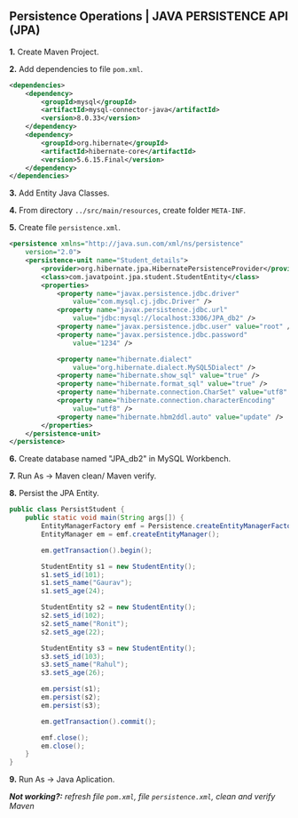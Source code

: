 <h2>Persistence Operations | JAVA PERSISTENCE API (JPA)</h2>

**1.** Create Maven Project.

**2.** Add dependencies to file `pom.xml`.

```xml
<dependencies>
    <dependency>
        <groupId>mysql</groupId>
        <artifactId>mysql-connector-java</artifactId>
        <version>8.0.33</version>
    </dependency>
    <dependency>
        <groupId>org.hibernate</groupId>
        <artifactId>hibernate-core</artifactId>
        <version>5.6.15.Final</version>
    </dependency>
</dependencies>
```

**3.** Add Entity Java Classes.

**4.** From directory `../src/main/resources`, create folder `META-INF`.

**5.** Create file `persistence.xml`.

```xml
<persistence xmlns="http://java.sun.com/xml/ns/persistence"
	version="2.0">
	<persistence-unit name="Student_details">
		<provider>org.hibernate.jpa.HibernatePersistenceProvider</provider>
		<class>com.javatpoint.jpa.student.StudentEntity</class>
		<properties>
			<property name="javax.persistence.jdbc.driver"
				value="com.mysql.cj.jdbc.Driver" />
			<property name="javax.persistence.jdbc.url"
				value="jdbc:mysql://localhost:3306/JPA_db2" />
			<property name="javax.persistence.jdbc.user" value="root" />
			<property name="javax.persistence.jdbc.password"
				value="1234" />

			<property name="hibernate.dialect"
				value="org.hibernate.dialect.MySQL5Dialect" />
			<property name="hibernate.show_sql" value="true" />
			<property name="hibernate.format_sql" value="true" />
			<property name="hibernate.connection.CharSet" value="utf8" />
			<property name="hibernate.connection.characterEncoding"
				value="utf8" />
			<property name="hibernate.hbm2ddl.auto" value="update" />
		</properties>
	</persistence-unit>
</persistence>
```

**6.** Create database named "JPA_db2" in MySQL Workbench.

**7.** Run As -> Maven clean/ Maven verify.

**8.** Persist the JPA Entity.

```java
public class PersistStudent {
	public static void main(String args[]) {
		EntityManagerFactory emf = Persistence.createEntityManagerFactory("Student_details");
		EntityManager em = emf.createEntityManager();

		em.getTransaction().begin();

		StudentEntity s1 = new StudentEntity();
		s1.setS_id(101);
		s1.setS_name("Gaurav");
		s1.setS_age(24);

		StudentEntity s2 = new StudentEntity();
		s2.setS_id(102);
		s2.setS_name("Ronit");
		s2.setS_age(22);

		StudentEntity s3 = new StudentEntity();
		s3.setS_id(103);
		s3.setS_name("Rahul");
		s3.setS_age(26);

		em.persist(s1);
		em.persist(s2);
		em.persist(s3);

		em.getTransaction().commit();

		emf.close();
		em.close();
	}
}
```

**9.** Run As -> Java Aplication.

<i><b>Not working?:</b> refresh file `pom.xml`, file `persistence.xml`, clean and verify Maven</i>

